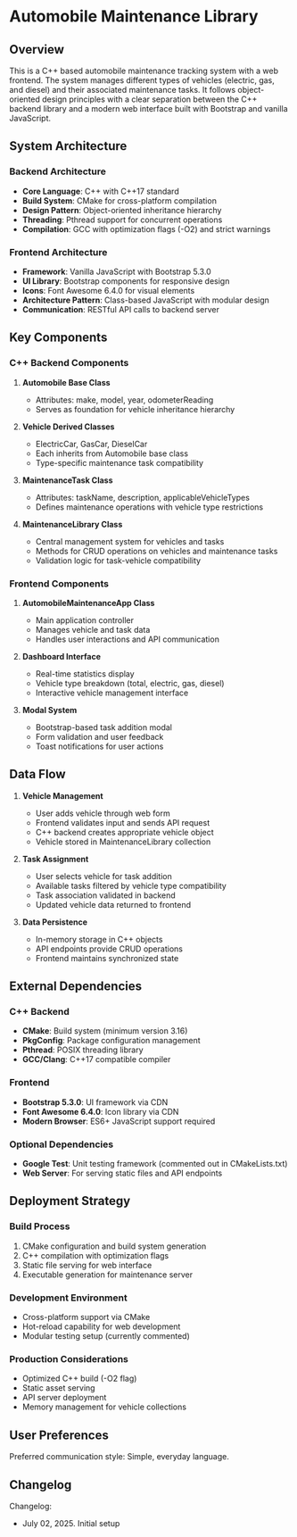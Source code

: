 # Automobile Maintenance Library

## Overview

This is a C++ based automobile maintenance tracking system with a web frontend. The system manages different types of vehicles (electric, gas, and diesel) and their associated maintenance tasks. It follows object-oriented design principles with a clear separation between the C++ backend library and a modern web interface built with Bootstrap and vanilla JavaScript.

## System Architecture

### Backend Architecture
- **Core Language**: C++ with C++17 standard
- **Build System**: CMake for cross-platform compilation
- **Design Pattern**: Object-oriented inheritance hierarchy
- **Threading**: Pthread support for concurrent operations
- **Compilation**: GCC with optimization flags (-O2) and strict warnings

### Frontend Architecture
- **Framework**: Vanilla JavaScript with Bootstrap 5.3.0
- **UI Library**: Bootstrap components for responsive design
- **Icons**: Font Awesome 6.4.0 for visual elements
- **Architecture Pattern**: Class-based JavaScript with modular design
- **Communication**: RESTful API calls to backend server

## Key Components

### C++ Backend Components

1. **Automobile Base Class**
   - Attributes: make, model, year, odometerReading
   - Serves as foundation for vehicle inheritance hierarchy

2. **Vehicle Derived Classes**
   - ElectricCar, GasCar, DieselCar
   - Each inherits from Automobile base class
   - Type-specific maintenance task compatibility

3. **MaintenanceTask Class**
   - Attributes: taskName, description, applicableVehicleTypes
   - Defines maintenance operations with vehicle type restrictions

4. **MaintenanceLibrary Class**
   - Central management system for vehicles and tasks
   - Methods for CRUD operations on vehicles and maintenance tasks
   - Validation logic for task-vehicle compatibility

### Frontend Components

1. **AutomobileMaintenanceApp Class**
   - Main application controller
   - Manages vehicle and task data
   - Handles user interactions and API communication

2. **Dashboard Interface**
   - Real-time statistics display
   - Vehicle type breakdown (total, electric, gas, diesel)
   - Interactive vehicle management interface

3. **Modal System**
   - Bootstrap-based task addition modal
   - Form validation and user feedback
   - Toast notifications for user actions

## Data Flow

1. **Vehicle Management**
   - User adds vehicle through web form
   - Frontend validates input and sends API request
   - C++ backend creates appropriate vehicle object
   - Vehicle stored in MaintenanceLibrary collection

2. **Task Assignment**
   - User selects vehicle for task addition
   - Available tasks filtered by vehicle type compatibility
   - Task association validated in backend
   - Updated vehicle data returned to frontend

3. **Data Persistence**
   - In-memory storage in C++ objects
   - API endpoints provide CRUD operations
   - Frontend maintains synchronized state

## External Dependencies

### C++ Backend
- **CMake**: Build system (minimum version 3.16)
- **PkgConfig**: Package configuration management
- **Pthread**: POSIX threading library
- **GCC/Clang**: C++17 compatible compiler

### Frontend
- **Bootstrap 5.3.0**: UI framework via CDN
- **Font Awesome 6.4.0**: Icon library via CDN
- **Modern Browser**: ES6+ JavaScript support required

### Optional Dependencies
- **Google Test**: Unit testing framework (commented out in CMakeLists.txt)
- **Web Server**: For serving static files and API endpoints

## Deployment Strategy

### Build Process
1. CMake configuration and build system generation
2. C++ compilation with optimization flags
3. Static file serving for web interface
4. Executable generation for maintenance server

### Development Environment
- Cross-platform support via CMake
- Hot-reload capability for web development
- Modular testing setup (currently commented)

### Production Considerations
- Optimized C++ build (-O2 flag)
- Static asset serving
- API server deployment
- Memory management for vehicle collections

## User Preferences

Preferred communication style: Simple, everyday language.

## Changelog

Changelog:
- July 02, 2025. Initial setup